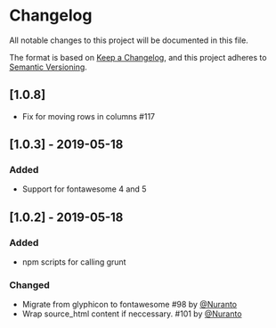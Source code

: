 # Changelog
All notable changes to this project will be documented in this file.

The format is based on [Keep a Changelog](https://keepachangelog.com/en/1.0.0/),
and this project adheres to [Semantic Versioning](https://semver.org/spec/v2.0.0.html).


## [1.0.8]
- Fix for moving rows in columns #117

## [1.0.3] - 2019-05-18
### Added
- Support for fontawesome 4 and 5

## [1.0.2] - 2019-05-18
### Added
- npm scripts for calling grunt

### Changed
- Migrate from glyphicon to fontawesome #98 by [@Nuranto](https://github.com/Nuranto)
- Wrap source_html content if neccessary. #101 by [@Nuranto](https://github.com/Nuranto)